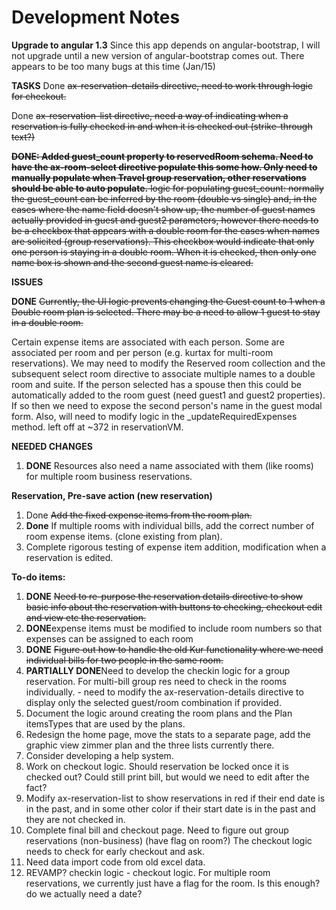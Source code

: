 Development Notes
=================

**Upgrade to angular 1.3**
Since this app depends on angular-bootstrap, I will not upgrade until a new version of angular-bootstrap comes out. There
appears to be too many bugs at this time (Jan/15)


 **TASKS**
  Done ~~ax-reservation-details directive, need to work through logic for checkout.~~

  Done ~~ax-reservation-list directive, need a way of indicating when a reservation is fully checked in and when it is checked out (strike-through text?)~~

  ~~**DONE: Added guest_count property to reservedRoom schema. Need to have the ax-room-select directive populate this some how. Only
  need to manually populate when Travel group reservation, other reservations should be able to auto populate.**
  logic for populating guest_count:
    normally the guest_count can be inferred by the room (double vs single) and, in the cases where the name field doesn't show up,
    the number of guest names actually provided in guest and guest2 parameters, however there needs to be a checkbox
    that appears with a double room for the cases when names are solicited (group reservations). This checkbox would
    indicate that only one person is staying in a double room. When it is checked, then only one name box is shown and the
    second guest name is cleared.~~


**ISSUES**

**DONE** ~~Currently, the UI logic prevents changing the Guest count to 1 when a Double room plan is selected. There may be a need
to allow 1 guest to stay in a double room.~~

Certain expense items are associated with each person. Some are associated per room and per person (e.g. kurtax for
multi-room reservations). We may need to modify the Reserved room collection and the subsequent select room directive to
associate multiple names to a double room and suite. If the person selected has a spouse then this could be
automatically added to the room guest (need guest1 and guest2 properties).
If so then we need to expose the second person's name in the guest modal form. Also, will need to modify logic in
the _updateRequiredExpenses method. left off at ~372 in reservationVM.

**NEEDED CHANGES**

1. **DONE** Resources also need a name associated with them (like rooms) for multiple room business reservations.

**Reservation, Pre-save action (new reservation)**

  1. Done ~~Add the fixed expense items from the room plan.~~
  2. **Done** If multiple rooms with individual bills, add the correct number of room expense items. (clone existing from plan).
  3. Complete rigorous testing of expense item addition, modification when a reservation is edited.

 **To-do items:**

 1. **DONE** ~~Need to re-purpose the reservation details directive to show basic info about the reservation with buttons
    to checking, checkout edit and view etc the reservation.~~
 4. **DONE**expense items must be modified to include room numbers so that expenses can be assigned to each room
 5. **DONE** ~~Figure out how to handle the old Kur functionality where we need individual bills for two people in the same room.~~
 3. **PARTIALLY DONE**Need to develop the checkin logic for a group reservation. For multi-bill group res need to check in the rooms
    individually. - need to modify the ax-reservation-details directive to display only the selected guest/room combination if provided.
 2. Document the logic around creating the room plans and the Plan itemsTypes that are used by the plans.
 2. Redesign the home page, move the stats to a separate page, add the graphic view zimmer plan and the three lists
    currently there.
 6. Consider developing a help system.
 7. Work on checkout logic. Should reservation be locked once it is checked out? Could still print bill, but would we need to edit after the fact?
 8. Modify ax-reservation-list to show reservations in red if their end date is in the past, and in some other color if
 their start date is in the past and they are not checked in.
 9. Complete final bill and checkout page. Need to figure out group reservations (non-business) (have flag on room?) The
 checkout logic needs to check for early checkout and ask.
 10. Need data import code from old excel data.
 11. REVAMP? checkin logic - checkout logic. For multiple room reservations, we currently just have a flag for the room. Is this enough? do we actually need a date?

